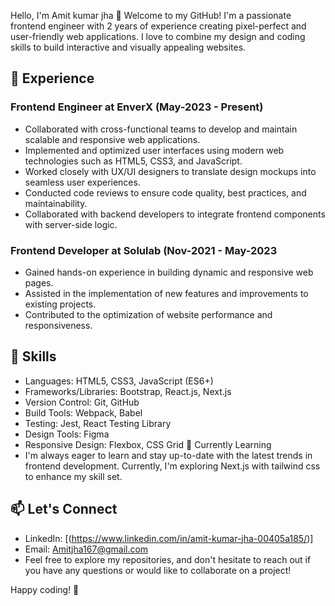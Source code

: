 Hello, I'm Amit kumar jha 👋
Welcome to my GitHub! I'm a passionate frontend engineer with 2 years of experience creating pixel-perfect and user-friendly web applications. I love to combine my design and coding skills to build interactive and visually appealing websites.

## 💼 Experience
### Frontend Engineer at EnverX (May-2023 - Present)
- Collaborated with cross-functional teams to develop and maintain scalable and responsive web applications.
- Implemented and optimized user interfaces using modern web technologies such as HTML5, CSS3, and JavaScript.
- Worked closely with UX/UI designers to translate design mockups into seamless user experiences.
- Conducted code reviews to ensure code quality, best practices, and maintainability.
- Collaborated with backend developers to integrate frontend components with server-side logic.
### Frontend Developer at Solulab (Nov-2021 - May-2023
- Gained hands-on experience in building dynamic and responsive web pages.
- Assisted in the implementation of new features and improvements to existing projects.
- Contributed to the optimization of website performance and responsiveness.

## 🚀 Skills
* Languages: HTML5, CSS3, JavaScript (ES6+)
* Frameworks/Libraries: Bootstrap, React.js, Next.js
* Version Control: Git, GitHub
* Build Tools: Webpack, Babel
* Testing: Jest, React Testing Library
* Design Tools: Figma
* Responsive Design: Flexbox, CSS Grid
🌱 Currently Learning
* I'm always eager to learn and stay up-to-date with the latest trends in frontend development. Currently, I'm exploring Next.js with tailwind css to enhance my skill set.

## 📫 Let's Connect
* LinkedIn: [(https://www.linkedin.com/in/amit-kumar-jha-00405a185/)]
* Email: Amitjha167@gmail.com
* Feel free to explore my repositories, and don't hesitate to reach out if you have any questions or would like to collaborate on a project!

Happy coding! 🚀
